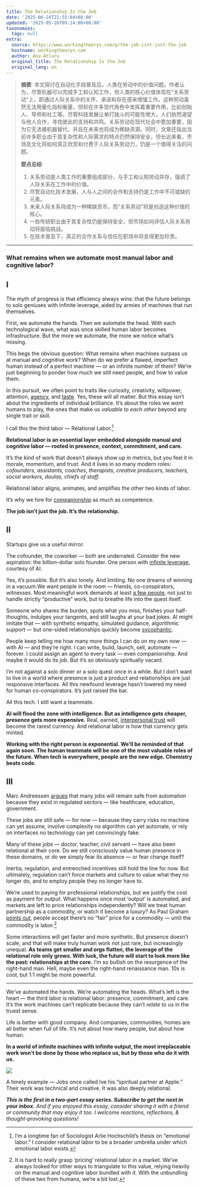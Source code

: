 ```yaml
---
title: The Relationship Is the Job
date: '2025-06-24T21:55:04+08:00'
updated: '2025-05-26T09:14:00+08:00'
taxonomies:
  tags: null
extra:
  source: https://www.workingtheorys.com/p/the-job-isnt-just-the-job
  hostname: workingtheorys.com
  author: Anu Atluru
  original_title: The Relationship Is the Job
  original_lang: en
---
```


> **摘要**:
>  本文探讨在自动化手段普及后，人类在劳动中的价值问题。作者认为，尽管机器可以完成手工和认知工作，但人类的核心价值体现在“关系劳动”上，即通过人际关系中的关怀、承诺和存在感来增强工作。这种劳动虽然无法用量化指标衡量，但却在许多现代角色中发挥着重要作用，比如创始人、导师和社工等。尽管科技发展让单打独斗的可能性增大，人们依然渴望与他人合作，寻找彼此的支持和共鸣。关系劳动在现代社会中愈加重要，因为它无法被机器替代，并且在未来也将成为稀缺资源。同时，文章还指出当前许多职业由于其复杂性和人际需求的特点仍然保持安全，但长远来看，市场及文化将如何真正欣赏和付费于人际关系劳动力，仍是一个值得关注的问题。
> 
>  **要点总结**:
>  1. 关系劳动是人类工作的重要组成部分，与手工和认知劳动并存，强调了人际关系在工作中的价值。
>  2. 尽管自动化技术发展，人与人之间的合作和支持仍是工作中不可或缺的元素。
>  3. 未来人际关系将成为一种稀缺货币，而“关系劳动”将是创造这种价值的核心。
>  4. 一些传统职业由于其复杂性仍能保持安全，但市场如何评估人际关系劳动将面临挑战。
>  5. 在技术普及下，真正的合作关系与信任在职场中将变得更加珍贵。

---


### What remains when we automate most manual labor and cognitive labor?

## I

The myth of progress is that efficiency always wins: that the future belongs to solo geniuses with infinite leverage, aided by armies of machines that run themselves.

First, we automate the hands. Then we automate the head. With each technological wave, what was once skilled human labor becomes infrastructure. But the more we automate, the more we notice what’s missing.

This begs the obvious question: What remains when machines surpass us at manual and cognitive work? When do we prefer a flawed, imperfect human instead of a perfect machine — or an infinite number of them? We’re just beginning to ponder how much we still need people, and how to value them.

In this pursuit, we often point to traits like curiosity, creativity, willpower, attention, [agency](https://x.com/anuatluru/status/1884748104550752573), and [taste](https://www.workingtheorys.com/p/taste-is-eating-silicon-valley). Yes, these will all matter. But this essay isn’t about the ingredients of individual brilliance. It’s about the roles we *want* humans to play, the ones that make us *valuable to each other* beyond any single trait or skill.

I call this the third labor — Relational Labor.[^1]

**Relational labor is an essential layer embedded alongside manual and cognitive labor — rooted in presence, context, commitment, and care.**

It’s the kind of work that doesn’t always show up in metrics, but you feel it in morale, momentum, and trust. And it lives in so many modern roles: *cofounders, assistants, coaches, therapists, creative producers, teachers, social workers, doulas, chiefs of staff.*

Relational labor aligns, animates, and amplifies the other two kinds of labor.

It’s why we hire for [companionship](https://x.com/anuatluru/status/1891182747810414612) as much as competence.

**The job isn’t just the job. It’s the relationship.**

## II

Startups give us a useful mirror.

The cofounder, the coworker — both are underrated. Consider the new aspiration: the billion-dollar solo founder. One person with [infinite leverage](https://www.dwarkesh.com/p/ai-firm), courtesy of AI.

Yes, it’s possible. But it’s also lonely. And limiting. No one dreams of winning in a vacuum.We want people in the room — friends, co-conspirators, witnesses. Most meaningful work demands at least [a few people](https://www.workingtheorys.com/p/silicon-valley-small-business), not just to handle strictly “productive” work, but to breathe life into the quest itself.

Someone who shares the burden, spots what you miss, finishes your half-thoughts, indulges your tangents, and still laughs at your bad jokes. AI might imitate that — with synthetic empathy, simulated guidance, algorithmic support — but one-sided relationships quickly become [sycophantic](https://openai.com/index/expanding-on-sycophancy/).

People keep telling me how many more things I can do on my own now — with AI — and they’re right. I can write, build, launch, sell, automate — forever. I could assign an agent to every task — even companionship. And maybe it would do its job. But it’s so obviously spiritually vacant.

I’m not against a solo dinner or a solo quest once in a while. But I don’t want to live in a world where presence is just a product and relationships are just responsive interfaces. All this newfound leverage hasn’t lowered my need for human co-conspirators. It’s just raised the bar.

All this tech. I still want a teammate.

**AI will flood the zone with intelligence. But as intelligence gets cheaper, presence gets more expensive.** Real, earned, [interpersonal trust](https://x.com/lessin/status/1922326210794717547) will become the rarest currency. And relational labor is how that currency gets minted.

**Working with the right person is exponential. We’ll be reminded of that again soon. The human teammate will be one of the most valuable roles of the future. When tech is everywhere, people are the new edge. Chemistry beats code.**

## III

Marc Andreessen [argues](https://pmarca.substack.com/p/why-ai-wont-cause-unemployment) that many jobs will remain safe from automation because they exist in regulated sectors — like healthcare, education, government.

These jobs are still safe — for now — because they carry risks no machine can yet assume, involve complexity no algorithm can yet automate, or rely on interfaces no technology can yet convincingly fake.

Many of these jobs — doctor, teacher, civil servant — have also been relational at their core. Do we still consciously value human presence in these domains, or do we simply fear its absence — or fear change itself?

Inertia, regulation, and entrenched incentives still hold the line for now. But ultimately, regulation can’t force markets and culture to value what they no longer do, and to employ people they no longer have to.

We’re used to paying for professional relationships, but we justify the cost as payment for *output*. What happens once most ‘output’ is automated, and markets are left to price relationships independently? Will we treat human partnership as a commodity, or watch it become a luxury? As Paul Graham [points out](https://x.com/paulg/status/1924762783893106974), people accept there’s no “fair” price for a commodity — until the commodity is labor.[^2]

Some interactions will get faster and more synthetic. But presence doesn’t scale, and that will make truly human work not just rare, but increasingly unequal. **As teams get smaller and orgs flatten, the leverage of the relational role only grows. With luck, the future will start to look more like the past: relationships at the core.** I’m so bullish on the resurgence of the right-hand man. Hell, maybe even the right-hand renaissance man. 10x is cool, but 1:1 might be more powerful.

---

We’ve automated the hands. We’re automating the heads. What’s left is the heart — the third labor is relational labor: presence, commitment, and care. It’s the work machines can’t replicate because they can’t *relate* to us in the truest sense.

Life is better with good company. And companies, communities, homes are all better when full of life. It’s not about how many people, but about how human.

**In a world of infinite machines with infinite output, the most irreplaceable work won’t be done by those who replace us, but by those who do it with us.**

![](https%3A%2F%2Fsubstack-post-media.s3.amazonaws.com%2Fpublic%2Fimages%2F5ab6b25f-09e1-4112-8abd-5d437e3ce1d2_1280x1173.png)

A timely example — Jobs once called Ive his “spiritual partner at Apple.” Their work was technical and creative. It was also deeply relational.

***This is the first in a two-part essay series. Subscribe to get the next in your inbox.** And if you enjoyed this essay, consider sharing it with a friend or community that may enjoy it too. I welcome reactions, reflections, & thought-provoking questions!*

[^1]: I’m a longtime fan of Sociologist Arlie Hochschild’s thesis on “emotional labor.” I consider relational labor to be a broader umbrella under which emotional labor exists.

[^2]: It is hard to really grasp ‘pricing’ relational labor in a market. We’ve always looked for other ways to triangulate to this value, relying heavily on the manual and cognitive labor bundled with it. With the unbundling of these two from humans, we’re a bit lost.